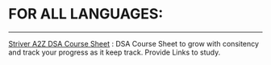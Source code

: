 # FOR ALL LANGUAGES:
----
[Striver A2Z DSA Course Sheet](https://takeuforward.org/strivers-a2z-dsa-course/strivers-a2z-dsa-course-sheet-2/) : DSA Course Sheet to grow with consitency and track 
your progress as it keep track. Provide Links to study.
